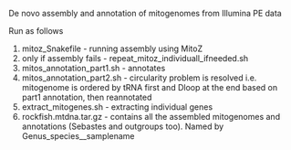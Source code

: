 De novo assembly and annotation of mitogenomes from Illumina PE data

Run as follows
1) mitoz_Snakefile - running assembly using MitoZ
2) only if assembly fails - repeat_mitoz_individuall_ifneeded.sh
3) mitos_annotation_part1.sh - annotates
4) mitos_annotation_part2.sh - circularity problem is resolved i.e. mitogenome is ordered by tRNA first and Dloop at the end based on part1 annotation, then reannotated
5) extract_mitogenes.sh - extracting individual genes
6) rockfish.mtdna.tar.gz - contains all the assembled mitogenomes and annotations (Sebastes and outgroups too). Named by Genus_species__samplename
